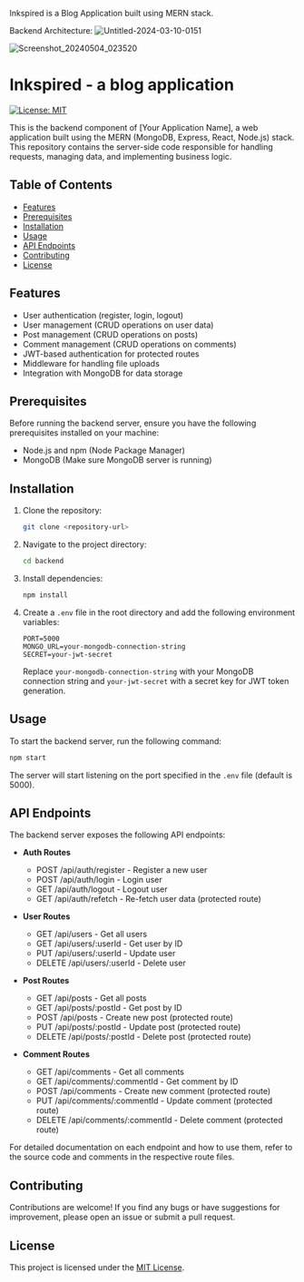 Inkspired is a Blog Application built using MERN stack.

Backend Architecture:
![Untitled-2024-03-10-0151](https://github.com/sunnykumar26/inkspired_blog_app/assets/113859373/32f745d0-ced6-4841-acf4-ee9cb5ec0691)


![Screenshot_20240504_023520](https://github.com/sunnykumar26/inkspired_blog_app/assets/113859373/6daa5818-6413-4f49-b532-2b4740559020)

# Inkspired - a blog application 

[![License: MIT](https://img.shields.io/badge/License-MIT-yellow.svg)](https://opensource.org/licenses/MIT)

This is the backend component of [Your Application Name], a web application built using the MERN (MongoDB, Express, React, Node.js) stack. This repository contains the server-side code responsible for handling requests, managing data, and implementing business logic.

## Table of Contents

- [Features](#features)
- [Prerequisites](#prerequisites)
- [Installation](#installation)
- [Usage](#usage)
- [API Endpoints](#api-endpoints)
- [Contributing](#contributing)
- [License](#license)

## Features

- User authentication (register, login, logout)
- User management (CRUD operations on user data)
- Post management (CRUD operations on posts)
- Comment management (CRUD operations on comments)
- JWT-based authentication for protected routes
- Middleware for handling file uploads
- Integration with MongoDB for data storage

## Prerequisites

Before running the backend server, ensure you have the following prerequisites installed on your machine:

- Node.js and npm (Node Package Manager)
- MongoDB (Make sure MongoDB server is running)

## Installation

1. Clone the repository:

   ```bash
   git clone <repository-url>
   ```

2. Navigate to the project directory:

   ```bash
   cd backend
   ```

3. Install dependencies:

   ```bash
   npm install
   ```

4. Create a `.env` file in the root directory and add the following environment variables:

   ```plaintext
   PORT=5000
   MONGO_URL=your-mongodb-connection-string
   SECRET=your-jwt-secret
   ```

   Replace `your-mongodb-connection-string` with your MongoDB connection string and `your-jwt-secret` with a secret key for JWT token generation.

## Usage

To start the backend server, run the following command:

```bash
npm start
```

The server will start listening on the port specified in the `.env` file (default is 5000).

## API Endpoints

The backend server exposes the following API endpoints:

- **Auth Routes**
  - POST /api/auth/register - Register a new user
  - POST /api/auth/login - Login user
  - GET /api/auth/logout - Logout user
  - GET /api/auth/refetch - Re-fetch user data (protected route)

- **User Routes**
  - GET /api/users - Get all users
  - GET /api/users/:userId - Get user by ID
  - PUT /api/users/:userId - Update user
  - DELETE /api/users/:userId - Delete user

- **Post Routes**
  - GET /api/posts - Get all posts
  - GET /api/posts/:postId - Get post by ID
  - POST /api/posts - Create new post (protected route)
  - PUT /api/posts/:postId - Update post (protected route)
  - DELETE /api/posts/:postId - Delete post (protected route)

- **Comment Routes**
  - GET /api/comments - Get all comments
  - GET /api/comments/:commentId - Get comment by ID
  - POST /api/comments - Create new comment (protected route)
  - PUT /api/comments/:commentId - Update comment (protected route)
  - DELETE /api/comments/:commentId - Delete comment (protected route)

For detailed documentation on each endpoint and how to use them, refer to the source code and comments in the respective route files.

## Contributing

Contributions are welcome! If you find any bugs or have suggestions for improvement, please open an issue or submit a pull request.

## License

This project is licensed under the [MIT License](https://opensource.org/licenses/MIT).
